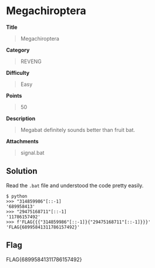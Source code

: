 # Megachiroptera

**Title**
> Megachiroptera

**Category**
> REVENG

**Difficulty**
> Easy

**Points**
> 50

**Description**
> Megabat definitely sounds better than fruit bat.

**Attachments**
> signal.bat

## Solution
Read the `.bat` file and understood the code pretty easily.
```shell
$ python
>>> "314859986"[::-1]
'689958413'
>>> "29475168711"[::-1]
'11786157492'
>>> f'FLAG{{{"314859986"[::-1]}{"29475168711"[::-1]}}}'
'FLAG{68995841311786157492}'
```

## Flag
FLAG{68995841311786157492}

